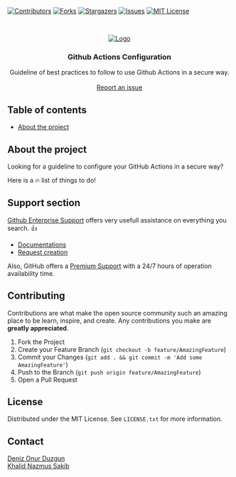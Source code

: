 [![Contributors][contributors-shield]][contributors-url]
[![Forks][forks-shield]][forks-url]
[![Stargazers][stars-shield]][stars-url]
[![Issues][issues-shield]][issues-url]
[![MIT License][license-shield]][license-url]

<!-- PROJECT LOGO -->
<br />
<p align="center">
  <a href="https://github.com/dduzgun-security/github-actions-configuration">
    <img src="https://github.blog/wp-content/uploads/2019/08/DL-V2-LinkedIn_FB.png?fit=1200%2C630" alt="Logo" >
  </a>

  <h3 align="center">Github Actions Configuration</h3>

  <p align="center">
    Guideline of best practices to follow to use Github Actions in a secure way.
    <br />
    <br />
    <a href="https://github.com/dduzgun-security/github-actions-configuration/issues">Report an issue</a>
  </p>
</p>


## Table of contents

<!--ts-->
   * [About the project](#about-the-project)
<!--te-->

<!-- ABOUT THE PROJECT -->
## About the project
Looking for a guideline to configure your GitHub Actions in a secure way? 

Here is a :fire: list of things to do!

<!-- SUPPORT SECTION -->
## Support section
[Github Enterprise Support](https://enterprise.github.com/support) offers very usefull assistance on everything you search. :+1:

* [Documentations](https://help.github.com/en)
* [Request creation](https://enterprise.githubsupport.com/hc/en-us/requests/new)

Also, GitHub offers a [Premium Support](https://help.github.com/en/github/working-with-github-support/about-github-premium-support-for-github-enterprise-cloud) with a 24/7 hours of operation availability time.

<!-- CONTRIBUTING -->
## Contributing
Contributions are what make the open source community such an amazing place to be learn, inspire, and create. Any contributions you make are **greatly appreciated**.

1. Fork the Project
2. Create your Feature Branch (`git checkout -b feature/AmazingFeature`)
3. Commit your Changes (`git add . && git commit -m 'Add some AmazingFeature'`)
4. Push to the Branch (`git push origin feature/AmazingFeature`)
5. Open a Pull Request

<!-- LICENSE -->
## License
Distributed under the MIT License. See `LICENSE.txt` for more information.

<!-- CONTACT -->
## Contact
[Deniz Onur Duzgun](https://github.com/dduzgun-security)  
[Khalid Nazmus Sakib](https://github.com/knsakibnbc)

<!-- MARKDOWN LINKS & IMAGES -->
<!-- https://www.markdownguide.org/basic-syntax/#reference-style-links -->
[contributors-shield]: https://img.shields.io/github/contributors/dduzgun-security/github-actions-configuration.svg?style=flat-square
[contributors-url]: https://github.com/dduzgun-security/github-actions-configuration/graphs/contributors
[forks-shield]: https://img.shields.io/github/forks/dduzgun-security/github-actions-configuration?style=flat-square
[forks-url]: https://github.com/dduzgun-security/github-actions-configuration/network/members
[stars-shield]: https://img.shields.io/github/stars/dduzgun-security/github-actions-configuration.svg?style=flat-square
[stars-url]: https://github.com/dduzgun-security/github-actions-configuration/stargazers
[issues-shield]: https://img.shields.io/github/issues/dduzgun-security/github-actions-configuration.svg?style=flat-square
[issues-url]: https://github.com/dduzgun-security/github-actions-configuration/issues
[license-shield]: https://img.shields.io/github/license/dduzgun-security/github-actions-configuration.svg?style=flat-square
[license-url]: https://github.com/dduzgun-security/github-actions-configuration/blob/master/LICENSE.txt
